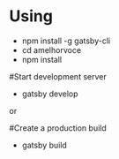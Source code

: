 # Using

- npm install -g gatsby-cli
- cd amelhorvoce
- npm install

#Start development server
- gatsby develop

or

#Create a production build
- gatsby build

